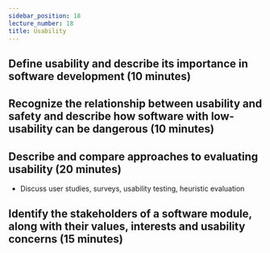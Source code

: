 ```yaml
---
sidebar_position: 18
lecture_number: 18
title: Usability
---
```


## Define usability and describe its importance in software development (10 minutes)

## Recognize the relationship between usability and safety and describe how software with low-usability can be dangerous (10 minutes)

## Describe and compare approaches to evaluating usability (20 minutes)
- Discuss user studies, surveys, usability testing, heuristic evaluation

## Identify the stakeholders of a software module, along with their values, interests and usability concerns (15 minutes)
